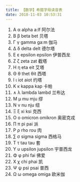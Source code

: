 ```yaml
---
title: 【数学】希腊字母读音表
date: 2018-11-03 10:53:31
---
```

1. Α α alpha a:lf 阿尔法
2. Β β beta bet 贝塔
3. Γ γ gamma ga:m 伽马
4. Δ δ delta delt 德尔塔
5. Ε ε epsilon epsilon 伊普西龙
6. Ζ ζ zeta zat 截塔
7. Η η eta eit 艾塔
8. Θ θ thet θit 西塔
9. Ι ι iot aiot 约塔
10. Κ κ kappa kap 卡帕
11. ∧ λ lambda lambd 兰布达
12. Μ μ mu mju 缪
13. Ν ν nu nju 纽
14. Ξ ξ xi ksi 克西
15. Ο ο omicron omikron 奥密克戎
16. ∏ π pi pai 派
17. Ρ ρ rho rou 肉
18. ∑ σ sigma sigma 西格马
19. Τ τ tau tau 套
20. Υ υ upsilon jupsilon 宇普西龙
21. Φ φ phi fai 佛爱
22. Χ χ chi phai 凯
23. Ψ ψ psi psai 普西
24. Ω ω omega omiga 欧米伽
